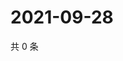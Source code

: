 # 2021-09-28

共 0 条

<!-- BEGIN WEIBO -->
<!-- 最后更新时间 Tue Sep 28 2021 11:09:10 GMT+0800 (China Standard Time) -->

<!-- END WEIBO -->
